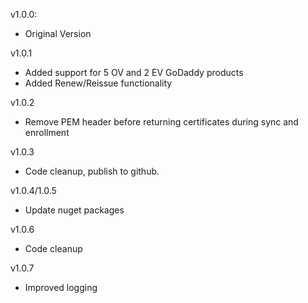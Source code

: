 v1.0.0:  
- Original Version  

v1.0.1  
- Added support for 5 OV and 2 EV GoDaddy products  
- Added Renew/Reissue functionality  

v1.0.2  
- Remove PEM header before returning certificates during sync and enrollment  

v1.0.3  
- Code cleanup, publish to github.  

v1.0.4/1.0.5  
- Update nuget packages  

v1.0.6  
- Code cleanup

v1.0.7
- Improved logging